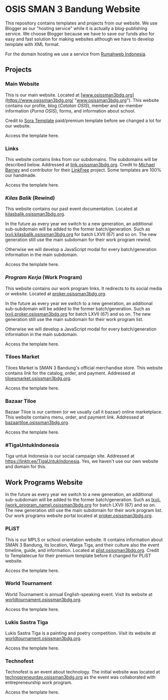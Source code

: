 # OSIS SMAN 3 Bandung Website
This repository contains templates and projects from our website. We use Blogger as our "hosting service" while it is actually a blog-publishing service. We choose Blogger because we have to save our funds also for easy and fast solution for making websites although we have to develop template with XML format.

For the domain hosting we use a service from [Rumahweb Indonesia](http://www.rumahweb.com "Rumahweb Indonesia").

## Projects
### Main Website

This is our main website. Located at [www.osissman3bdg.org](https://www.osissman3bdg.org/ "www.osissman3bdg.org"). This website contains our profile, blog (*Catatan OSIS*), member and ex-member information (*Purna OSIS*), forms, and information about school.

Credit to [Sora Template](http://soratemplates.com/ "Sora Template") paid/premium template before we changed a lot for our website.

Access the template here.

### Links

This website contains links from our subdomains. The subdomains will be described below. Addressed at [link.osissman3bdg.org](https://link.osissman3bdg.org "link.osissman3bdg.org"). Credit to [Michael Barney](https://github.com/MichaelBarney/ "Michael Barney") and contributor for their [LinkFree](https://github.com/MichaelBarney/LinkFree "LinkFree") project. Some templates are 100% our handmade.

Access the template here.

### *Kilas Balik* (Rewind)
This website contains our past event documentation. Located at [kilasbalik.osissman3bdg.org](https://kilasbalik.osissman3bdg.org "kilasbalik.osissman3bdg.org").

In the future as every year we switch to a new generation, an additional sub-subdomain will be added to the former batch/generation. Such as [lxvii.kilasbalik.osissman3bdg.org](https://lxvii.kilasbalik.osissman3bdg.org "lxvii.kilasbalik.osissman3bdg.org") for batch LXVII (67) and so on. The new generation still use the main subdomain for their work program rewind.

Otherwise we will develop a JavaScript modal for every batch/generation information in the main subdomain.

Access the template here.

### *Program Kerja* (Work Program)
This website contains our work program links. It redirects to its social media or website. Located at [proker.osissman3bdg.org](https://proker.osissman3bdg.org "proker.osissman3bdg.org"). 

In the future as every year we switch to a new generation, an additional sub-subdomain will be added to the former batch/generation. Such as [lxvii.proker.osissman3bdg.org](https://lxvii.proker.osissman3bdg.org "lxvii.proker.osissman3bdg.org") for batch LXVII (67) and so on. The new generation still use the main subdomain for their work program list.

Otherwise we will develop a JavaScript modal for every batch/generation information in the main subdomain.

Access the template here.

### Tiloes Market
Tiloes Market is SMAN 3 Bandung's official merchandise store. This website contains link for the catalog, order, and payment. Addressed at [tiloesmarket.osissman3bdg.org](http://tiloesmarket.osissman3bdg.org "tiloesmarket.osissman3bdg.org").

Access the template here.

### Bazaar Tiloe
Bazaar Tiloe is our canteen (or we usually call it bazaar) online marketplace. This website contains menu, order, and payment link. Addressed at [bazaartiloe.osissman3bdg.org](http://bazaartiloe.osissman3bdg.org "bazaartiloe.osissman3bdg.org").

Access the template here.

### #TigaUntukIndonesia
Tiga untuk Indonesia is our social campaign site. Addressed at https://linktr.ee/TigaUntukIndonesia. Yes, we haven't use our own website and domain for this.

## Work Programs Website
In the future as every year we switch to a new generation, an additional sub-subdomain will be added to the former batch/generation. Such as [lxvii.(work_program_name).osissman3bdg.org](https://lxvii.proker.osissman3bdg.org "lxvii.proker.osissman3bdg.org") for batch LXVII (67) and so on. The new generation still use the main subdomain for their work program list. Our work programs website portal located at [proker.osissman3bdg.org](http://proker.osissman3bdg.org "proker.osissman3bdg.org").

### PLiST
This is our MPLS or school orientation website. It contains information about SMAN 3 Bandung, its location, Warga Tiga, and their culture also the event timeline, guide, and information. Located at [plist.osissman3bdg.org](https://plist.osissman3bdg.org "plist.osissman3bdg.org"). Credit to Templatecue for their premium template before it changed for PLiST website.

Access the template here.

### World Tournament
World Tournament is annual English-speaking event. Visit its website at [worldtournament.osissman3bdg.org](http://worldtournament.osissman3bdg.org "worldtournament.osissman3bdg.org").

Access the template here.

### Lukis Sastra Tiga
Lukis Sastra Tiga is a painting and poetry competition. Visit its website at [worldtournament.osissman3bdg.org](http://worldtournament.osissman3bdg.org "worldtournament.osissman3bdg.org").

Access the template here.

### Technofest
Technofest is an event about technology. The initial website was located at [technopreneurday.osissman3bdg.org](http://technopreneurday.osissman3bdg.org "technopreneurday.osissman3bdg.org") as the event was collaborated with entrepreneurship work program.

Access the template here.
